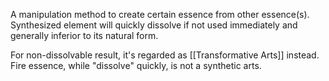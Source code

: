 A manipulation method to create certain essence from other essence(s). Synthesized element will quickly dissolve if not used immediately and generally inferior to its natural form.

For non-dissolvable result, it's regarded as [[Transformative Arts]] instead. Fire essence, while "dissolve" quickly, is not a synthetic arts.